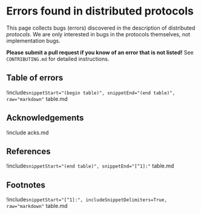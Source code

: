 # Errors found in distributed protocols

This page collects bugs (errors) discovered in the description of distributed
_protocols_. We are only interested in bugs in the protocols themselves, not
implementation bugs.

**Please submit a pull request if you know of an error that is not listed!** See
`CONTRIBUTING.md` for detailed instructions.

## Table of errors

!include`snippetStart="(begin table)", snippetEnd="(end table)", raw="markdown"` table.md

## Acknowledgements

!include acks.md

## References

!include`snippetStart="(end table)", snippetEnd="[^1]:"` table.md

## Footnotes

!include`snippetStart="[^1]:", includeSnippetDelimiters=True, raw="markdown"` table.md
